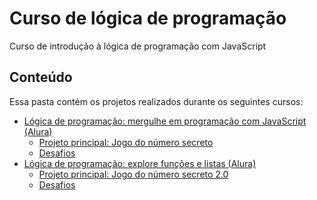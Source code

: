 # Curso de lógica de programação

Curso de introdução à lógica de programação com JavaScript

## Conteúdo

Essa pasta contém os projetos realizados durante os seguintes cursos:

- [Lógica de programação: mergulhe em programação com JavaScript (Alura)](https://www.alura.com.br/curso-online-logica-programacao-mergulhe-programacao-javascript)
  - [Projeto principal: Jogo do número secreto](./curso_1/projeto_principal/)
  - [Desafios](./curso_1/desafio_1/)
- [Lógica de programação: explore funções e listas (Alura)](https://www.alura.com.br/curso-online-logica-programacao-funcoes-listas)
  - [Projeto principal: Jogo do número secreto 2.0](./curso_2/projeto_principal/)
  - [Desafios](./curso_2/desafio_1/)
